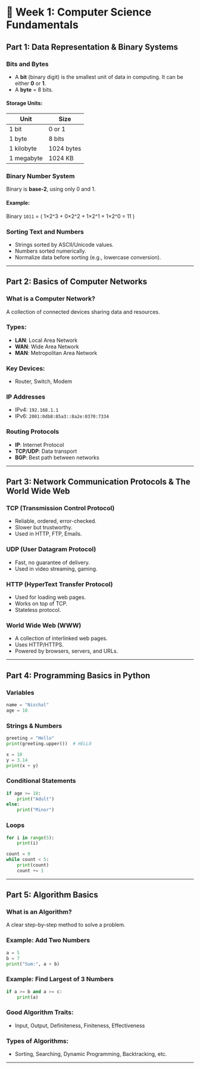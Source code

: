 
# 🧠 Week 1: Computer Science Fundamentals

## Part 1: Data Representation & Binary Systems

### Bits and Bytes
- A **bit** (binary digit) is the smallest unit of data in computing. It can be either **0** or **1**.
- A **byte** = 8 bits.

#### Storage Units:
| Unit         | Size         |
|--------------|--------------|
| 1 bit        | 0 or 1       |
| 1 byte       | 8 bits       |
| 1 kilobyte   | 1024 bytes   |
| 1 megabyte   | 1024 KB      |

### Binary Number System
Binary is **base-2**, using only 0 and 1.

#### Example:
Binary `1011` = \( 1×2^3 + 0×2^2 + 1×2^1 + 1×2^0 = 11 \)

### Sorting Text and Numbers
- Strings sorted by ASCII/Unicode values.
- Numbers sorted numerically.
- Normalize data before sorting (e.g., lowercase conversion).

---

## Part 2: Basics of Computer Networks

### What is a Computer Network?
A collection of connected devices sharing data and resources.

### Types:
- **LAN**: Local Area Network
- **WAN**: Wide Area Network
- **MAN**: Metropolitan Area Network

### Key Devices:
- Router, Switch, Modem

### IP Addresses
- IPv4: `192.168.1.1`
- IPv6: `2001:0db8:85a3::8a2e:0370:7334`

### Routing Protocols
- **IP**: Internet Protocol
- **TCP/UDP**: Data transport
- **BGP**: Best path between networks

---

## Part 3: Network Communication Protocols & The World Wide Web

### TCP (Transmission Control Protocol)
- Reliable, ordered, error-checked.
- Slower but trustworthy.
- Used in HTTP, FTP, Emails.

### UDP (User Datagram Protocol)
- Fast, no guarantee of delivery.
- Used in video streaming, gaming.

### HTTP (HyperText Transfer Protocol)
- Used for loading web pages.
- Works on top of TCP.
- Stateless protocol.

### World Wide Web (WWW)
- A collection of interlinked web pages.
- Uses HTTP/HTTPS.
- Powered by browsers, servers, and URLs.

---

## Part 4: Programming Basics in Python

### Variables
```python
name = "Nischal"
age = 18
```

### Strings & Numbers
```python
greeting = "Hello"
print(greeting.upper())  # HELLO

x = 10
y = 3.14
print(x + y)
```

### Conditional Statements
```python
if age >= 18:
    print("Adult")
else:
    print("Minor")
```

### Loops
```python
for i in range(5):
    print(i)

count = 0
while count < 5:
    print(count)
    count += 1
```

---

## Part 5: Algorithm Basics

### What is an Algorithm?
A clear step-by-step method to solve a problem.

### Example: Add Two Numbers
```python
a = 5
b = 7
print("Sum:", a + b)
```

### Example: Find Largest of 3 Numbers
```python
if a >= b and a >= c:
    print(a)
```

### Good Algorithm Traits:
- Input, Output, Definiteness, Finiteness, Effectiveness

### Types of Algorithms:
- Sorting, Searching, Dynamic Programming, Backtracking, etc.

---

